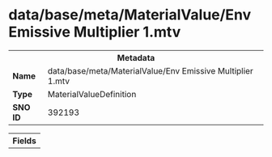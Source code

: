 <h1>data/base/meta/MaterialValue/Env Emissive Multiplier 1.mtv</h1><table><tr><th colspan="100%">Metadata</th></tr><tr><td><b>Name</b></td><td>data/base/meta/MaterialValue/Env Emissive Multiplier 1.mtv</td></tr><tr><td><b>Type</b></td><td>MaterialValueDefinition</td></tr><tr><td><b>SNO ID</b></td><td>392193</td></tr></table>

<table><tr><th colspan="100%">Fields</th></tr></table>

